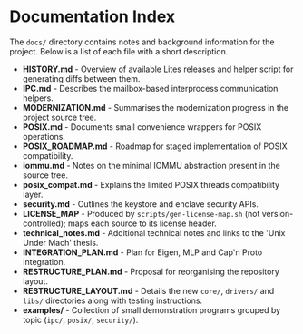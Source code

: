 # Documentation Index

The `docs/` directory contains notes and background information for the project. Below is a list of each file with a short description.

- **HISTORY.md** - Overview of available Lites releases and helper script for generating diffs between them.
- **IPC.md** - Describes the mailbox-based interprocess communication helpers.
- **MODERNIZATION.md** - Summarises the modernization progress in the project source tree.
- **POSIX.md** - Documents small convenience wrappers for POSIX operations.
- **POSIX_ROADMAP.md** - Roadmap for staged implementation of POSIX compatibility.
- **iommu.md** - Notes on the minimal IOMMU abstraction present in the source tree.
- **posix_compat.md** - Explains the limited POSIX threads compatibility layer.
- **security.md** - Outlines the keystore and enclave security APIs.
- **LICENSE_MAP** - Produced by `scripts/gen-license-map.sh` (not version-controlled); maps each source to its license header.
- **technical_notes.md** - Additional technical notes and links to the 'Unix Under Mach' thesis.
- **INTEGRATION_PLAN.md** - Plan for Eigen, MLP and Cap'n Proto integration.
- **RESTRUCTURE_PLAN.md** - Proposal for reorganising the repository layout.
- **RESTRUCTURE_LAYOUT.md** - Details the new `core/`, `drivers/` and `libs/`
  directories along with testing instructions.
- **examples/** - Collection of small demonstration programs grouped by topic
  (`ipc/`, `posix/`, `security/`).
